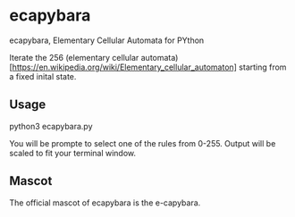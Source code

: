 # ecapybara
ecapybara, Elementary Cellular Automata for PYthon

Iterate the 256 (elementary cellular automata)[https://en.wikipedia.org/wiki/Elementary_cellular_automaton]
starting from a fixed inital state.

## Usage

python3 ecapybara.py

You will be prompte to select one of the rules from 0-255. Output will be scaled to fit your terminal window.

## Mascot
The official mascot of ecapybara is the e-capybara.
